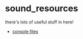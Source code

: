 # sound_resources
there's lots of useful stuff in here!

* [console files](https://github.com/MIDIMinion/sound_resources/tree/main/console%20files)
